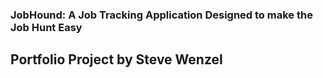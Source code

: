 ### JobHound: A Job Tracking Application Designed to make the Job Hunt Easy

## Portfolio Project by Steve Wenzel

